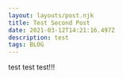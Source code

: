 ```yaml
---
layout: layouts/post.njk
title: Test Second Post
date: 2021-03-12T14:21:16.497Z
description: test
tags: BLOG
---
```

test test test!!!